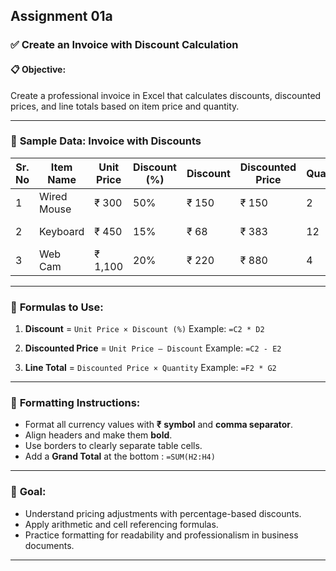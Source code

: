 ## **Assignment 01a**

### ✅ **Create an Invoice with Discount Calculation**

#### 📋 **Objective**:

Create a professional invoice in Excel that calculates discounts, discounted prices, and line totals based on item price and quantity.

---

### 🧾 **Sample Data: Invoice with Discounts**

| Sr. No | Item Name   | Unit Price | Discount (%) | Discount | Discounted Price | Quantity | Line Total |
| ------ | ----------- | ---------- | ------------ | -------- | ---------------- | -------- | ---------- |
| 1      | Wired Mouse | ₹ 300      | 50%          | ₹ 150    | ₹ 150            | 2        | ₹ 300      |
| 2      | Keyboard    | ₹ 450      | 15%          | ₹ 68     | ₹ 383            | 12       | ₹ 4,590    |
| 3      | Web Cam     | ₹ 1,100    | 20%          | ₹ 220    | ₹ 880            | 4        | ₹ 3,520    |

---

### 🧮 **Formulas to Use**:

1. **Discount** = `Unit Price × Discount (%)`
   Example: `=C2 * D2`

2. **Discounted Price** = `Unit Price – Discount`
   Example: `=C2 - E2`

3. **Line Total** = `Discounted Price × Quantity`
   Example: `=F2 * G2`

---

### 🎨 **Formatting Instructions**:

* Format all currency values with **₹ symbol** and **comma separator**.
* Align headers and make them **bold**.
* Use borders to clearly separate table cells.
* Add a **Grand Total** at the bottom :
  `=SUM(H2:H4)`

---

### 🎯 **Goal**:

* Understand pricing adjustments with percentage-based discounts.
* Apply arithmetic and cell referencing formulas.
* Practice formatting for readability and professionalism in business documents.

---
